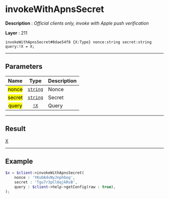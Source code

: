 # invokeWithApnsSecret

**Description** : *Official clients only, invoke with Apple push verification*

**Layer** : 211

```tl
invokeWithApnsSecret#0dae54f8 {X:Type} nonce:string secret:string query:!X = X;
```

---

## Parameters

| Name | Type | Description |
| :---: | :---: | :--- |
| <mark>nonce</mark> | [`string`](type/string) | Nonce |
| <mark>secret</mark> | [`string`](type/string) | Secret |
| <mark>query</mark> | [`!X`](type/X) | Query |

---

## Result

[X](type/X)

---

## Example

```php
$x = $client->invokeWithApnsSecret(
	nonce : 'YKuOAdvNyJnphbog',
	secret : 'Tgu7r3pCl6qjkRvB',
	query : $client->help->getConfig(raw : true),
);
```